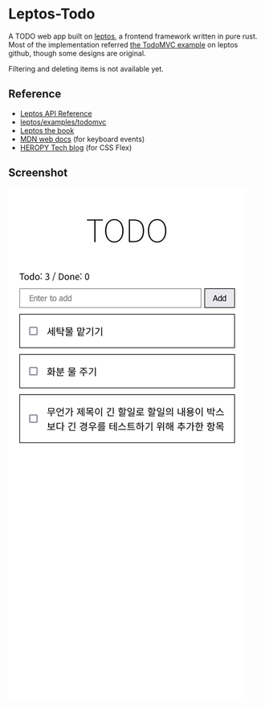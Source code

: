 # Leptos-Todo
A TODO web app built on [leptos](https://github.com/leptos-rs/leptos/), a frontend framework written in pure rust.  
Most of the implementation referred
[the TodoMVC example](https://github.com/leptos-rs/leptos/tree/main/examples/todomvc)
on leptos github, though some designs are original.

Filtering and deleting items is not available yet.

## Reference
- [Leptos API Reference](https://docs.rs/leptos/latest/leptos/index.html)
- [leptos/examples/todomvc](https://github.com/leptos-rs/leptos/tree/main/examples/todomvc)
- [Leptos the book](https://leptos-rs.github.io/leptos/)
- [MDN web docs](https://developer.mozilla.org/) (for keyboard events)
- [HEROPY Tech blog](https://heropy.blog/2018/11/24/css-flexible-box/) (for CSS Flex)


## Screenshot
![App Screenshot](./screenshot.png)
